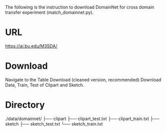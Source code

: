 
The following is the instruction to download DomainNet for cross domain transfer experiment (match_domainnet.py).


# URL

https://ai.bu.edu/M3SDA/


# Download

Navigate to the Table Download (cleaned version, recommended)
Download Data, Train, Test of Clipart and Sketch.


# Directory

./data/domainnet/
├── clipart
├── clipart_test.txt
├── clipart_train.txt
├── sketch
├── sketch_test.txt
└── sketch_train.txt
